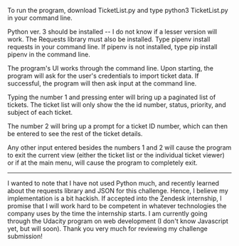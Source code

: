 To run the program, download TicketList.py and type python3 TicketList.py in your command line. 

Python ver. 3 should be installed -- I do not know if a lesser version will work.
The Requests library must also be installed. Type pipenv install requests in your command line.
If pipenv is not installed, type pip install pipenv in the command line. 

The program's UI works through the command line. Upon starting, the program will ask for the user's credentials to import ticket data. If successful, the program will then ask input at the command line. 

Typing the number 1 and pressing enter will bring up a paginated list of tickets. The ticket list will only show the
the id number, status, priority, and subject of each ticket. 

The number 2 will bring up a prompt for a ticket ID number, which can then be entered to see the rest of the ticket details. 

Any other input entered besides the numbers 1 and 2 will cause the program to exit the current view (either the ticket list
or the individual ticket viewer) or if at the main menu, will cause the program to completely exit.


-----------------------------------------------------------

I wanted to note that I have not used Python much, and recently learned about the requests library and JSON for this challenge. Hence, I believe my implementation is a bit hackish. If accepted into the Zendesk internship, I promise that I will work hard to be
competent in whatever technologies the company uses by the time the internship starts. I am currently going through the Udacity program on web development (I don't know Javascript yet, but will soon). Thank you very much for reviewing my challenge submission! 
